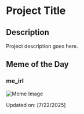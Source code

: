 # Project Title

## Description

Project description goes here.

## Meme of the Day

### me_irl
![Meme Image](https://i.redd.it/grhhi6p1b9ef1.png)

Updated on: [7/22/2025]